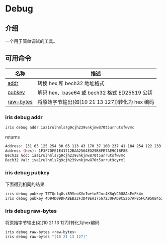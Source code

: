 # Debug

## 介绍

一个用于简单调试的工具。

## 可用命令

| 名称                               | 描述                                            |
| ---------------------------------- | ----------------------------------------------- |
| [addr](#iris-debug-addr)           | 转换 hex 和 bech32 地址格式                     |
| [pubkey](#iris-debug-pubkey)       | 解码 hex、base64 或 bech32 格式 ED25519 公钥    |
| [raw-bytes](#iris-debug-raw-bytes) | 将原始字节输出(如[10 21 13 127])转化为 hex 编码 |

### iris debug addr

```bash
iris debug addr iaa1rulhmls7g9cjh239vnkjnw870t5urrutsfwvmc
```

returns

```bash
Address: [31 63 125 254 30 65 113 43 170 37 100 237 41 184 254 122 233 193 143 139]
Address (hex): 1F3F7DFE1E41712BAA2564ED29B8FE7AE9C18F8B
Bech32 Acc: iaa1rulhmls7g9cjh239vnkjnw870t5urrutsfwvmc
Bech32 Val: iva1rulhmls7g9cjh239vnkjnw870t5urrut9cyrxl
```

### iris debug pubkey

下面得到相同的结果:

```bash
iris debug pubkey TZTQnfqOsi89SeoXVnIw+tnFJnr4X8qVC0U8AsEmFk4=
iris debug pubkey 4D94D09DFA8EB22F3D49EA17567230FAD9C5267AF85FCA950B453C02C126164E
  ```

### iris debug raw-bytes

将原始字节输出(如[10 21 13 127])转化为hex编码

```bash
iris debug raw-bytes <raw-bytes>
iris debug raw-bytes "[10 21 13 127]"
```
